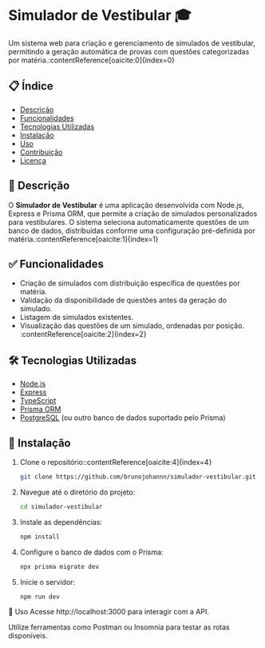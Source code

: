 # Simulador de Vestibular 🎓

Um sistema web para criação e gerenciamento de simulados de vestibular, permitindo a geração automática de provas com questões categorizadas por matéria.&#8203;:contentReference[oaicite:0]{index=0}

## 📋 Índice

- [Descrição](#descrição)
- [Funcionalidades](#funcionalidades)
- [Tecnologias Utilizadas](#tecnologias-utilizadas)
- [Instalação](#instalação)
- [Uso](#uso)
- [Contribuição](#contribuição)
- [Licença](#licença)

## 📖 Descrição

O **Simulador de Vestibular** é uma aplicação desenvolvida com Node.js, Express e Prisma ORM, que permite a criação de simulados personalizados para vestibulares. O sistema seleciona automaticamente questões de um banco de dados, distribuídas conforme uma configuração pré-definida por matéria.&#8203;:contentReference[oaicite:1]{index=1}

## ✅ Funcionalidades

- Criação de simulados com distribuição específica de questões por matéria.
- Validação da disponibilidade de questões antes da geração do simulado.
- Listagem de simulados existentes.
- Visualização das questões de um simulado, ordenadas por posição.&#8203;:contentReference[oaicite:2]{index=2}

## 🛠️ Tecnologias Utilizadas

- [Node.js](https://nodejs.org/)
- [Express](https://expressjs.com/)
- [TypeScript](https://www.typescriptlang.org/)
- [Prisma ORM](https://www.prisma.io/)
- [PostgreSQL](https://www.postgresql.org/) (ou outro banco de dados suportado pelo Prisma)

## 🚀 Instalação

1. Clone o repositório:&#8203;:contentReference[oaicite:4]{index=4}
   ```bash
   git clone https://github.com/brunojohannn/simulador-vestibular.git

2. Navegue até o diretório do projeto:​
    ```bash
    cd simulador-vestibular

3. Instale as dependências:​
    ```bash
    npm install

4. Configure o banco de dados com o Prisma:​
    ```bash
    npx prisma migrate dev

5. Inicie o servidor:​
    ```bash
    npm run dev

📌 Uso
Acesse http://localhost:3000 para interagir com a API.

Utilize ferramentas como Postman ou Insomnia para testar as rotas disponíveis.

